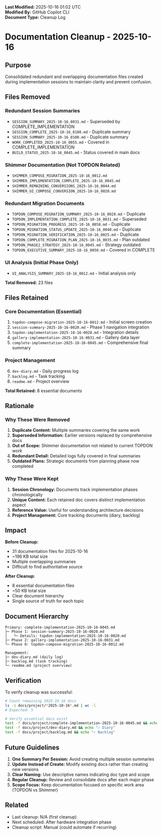 **Last Modified:** 2025-10-16 01:02 UTC  
**Modified By:** GitHub Copilot CLI  
**Document Type:** Cleanup Log

# Documentation Cleanup - 2025-10-16

## Purpose

Consolidated redundant and overlapping documentation files created during implementation sessions to maintain clarity
and prevent confusion.

## Files Removed

### Redundant Session Summaries

- `SESSION_SUMMARY_2025-10-16_0031.md` - Superseded by COMPLETE_IMPLEMENTATION
- `SESSION_COMPLETE_2025-10-16_0100.md` - Duplicate summary
- `SESSION_SUMMARY_2025-10-16_0100.md` - Duplicate summary
- `WORK_COMPLETED_2025-10-16_0055.md` - Covered in COMPLETE_IMPLEMENTATION
- `BUILD_STATUS_2025-10-16_0045.md` - Status covered in main docs

### Shimmer Documentation (Not TOPDON Related)

- `SHIMMER_COMPOSE_MIGRATION_2025-10-16_0012.md`
- `SHIMMER_IMPLEMENTATION_COMPLETE_2025-10-16_0045.md`
- `SHIMMER_REMAINING_CONVERSIONS_2025-10-16_0044.md`
- `SHIMMER_UI_COMPOSE_CONVERSION_2025-10-16_0020.md`

### Redundant Migration Documents

- `TOPDON_COMPOSE_MIGRATION_SUMMARY_2025-10-16_0020.md` - Duplicate
- `TOPDON_IMPLEMENTATION_COMPLETE_2025-10-16_0031.md` - Superseded
- `TOPDON_MIGRATION_PROGRESS_2025-10-16_0058.md` - Duplicate
- `TOPDON_MIGRATION_STATUS_UPDATE_2025-10-16_0040.md` - Duplicate
- `TOPDON_MIGRATION_VERIFICATION_2025-10-16_0025.md` - Duplicate
- `TOPDON_COMPLETE_MIGRATION_PLAN_2025-10-16_0035.md` - Plan outdated
- `TOPDON_PHASE2_STRATEGY_2025-10-16_0045.md` - Strategy outdated
- `TOPDON_EXECUTIVE_SUMMARY_2025-10-16_0050.md` - Covered in COMPLETE

### UI Analysis (Initial Phase Only)

- `UI_ANALYSIS_SUMMARY_2025-10-16_0012.md` - Initial analysis only

**Total Removed:** 23 files

## Files Retained

### Core Documentation (Essential)

1. `topdon-compose-migration-2025-10-16-0012.md` - Initial screen creation
2. `session-summary-2025-10-16-0020.md` - Phase 1 navigation integration
3. `topdon-implementation-2025-10-16-0020.md` - Integration details
4. `gallery-implementation-2025-10-16-0031.md` - Gallery data layer
5. `complete-implementation-2025-10-16-0045.md` - Comprehensive final summary

### Project Management

6. `dev-diary.md` - Daily progress log
7. `backlog.md` - Task tracking
8. `readme.md` - Project overview

**Total Retained:** 8 essential documents

## Rationale

### Why These Were Removed

1. **Duplicate Content:** Multiple summaries covering the same work
2. **Superseded Information:** Earlier versions replaced by comprehensive docs
3. **Out of Scope:** Shimmer documentation not related to current TOPDON work
4. **Redundant Detail:** Detailed logs fully covered in final summaries
5. **Outdated Plans:** Strategic documents from planning phase now completed

### Why These Were Kept

1. **Session Chronology:** Documents track implementation phases chronologically
2. **Unique Content:** Each retained doc covers distinct implementation aspect
3. **Reference Value:** Useful for understanding architecture decisions
4. **Project Management:** Core tracking documents (diary, backlog)

## Impact

**Before Cleanup:**

- 31 documentation files for 2025-10-16
- ~196 KB total size
- Multiple overlapping summaries
- Difficult to find authoritative source

**After Cleanup:**

- 8 essential documentation files
- ~50 KB total size
- Clear document hierarchy
- Single source of truth for each topic

## Document Hierarchy

```
Primary: complete-implementation-2025-10-16-0045.md
├─ Phase 1: session-summary-2025-10-16-0020.md
│   └─ Details: topdon-implementation-2025-10-16-0020.md
├─ Phase 2: gallery-implementation-2025-10-16-0031.md
└─ Phase 0: topdon-compose-migration-2025-10-16-0012.md

Management:
├─ dev-diary.md (daily log)
├─ backlog.md (task tracking)
└─ readme.md (project overview)
```

## Verification

To verify cleanup was successful:

```bash
# Count remaining 2025-10-16 docs
ls -1 docs/project/*2025-10-16*.md | wc -l
# Expected: 5

# Verify essential docs exist
test -f docs/project/complete-implementation-2025-10-16-0045.md && echo "✓ Main doc"
test -f docs/project/dev-diary.md && echo "✓ Diary"
test -f docs/project/backlog.md && echo "✓ Backlog"
```

## Future Guidelines

1. **One Summary Per Session:** Avoid creating multiple session summaries
2. **Update Instead of Create:** Modify existing docs rather than creating new versions
3. **Clear Naming:** Use descriptive names indicating doc type and scope
4. **Regular Cleanup:** Review and consolidate docs after each major phase
5. **Scope Focus:** Keep documentation focused on specific work area (TOPDON vs Shimmer)

## Related

- Last cleanup: N/A (first cleanup)
- Next scheduled: After hardware integration phase
- Cleanup script: Manual (could automate if recurring)


